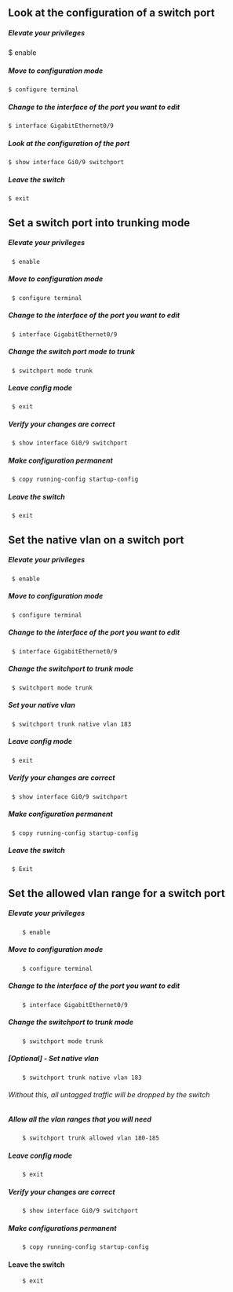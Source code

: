 ## Look at the configuration of a switch port

##### Elevate your privileges 
  $ enable

##### Move to configuration mode
  `$ configure terminal`
  
##### Change to the interface of the port you want to edit
  `$ interface GigabitEthernet0/9`
  
##### Look at the configuration of the port
  `$ show interface Gi0/9 switchport`
  
##### Leave the switch
  `$ exit`

## Set a switch port into trunking mode

##### Elevate your privileges
  ` $ enable`
  
##### Move to configuration mode
  ` $ configure terminal`
  
##### Change to the interface of the port you want to edit
  ` $ interface GigabitEthernet0/9`
  
##### Change the switch port mode to trunk
` $ switchport mode trunk`

##### Leave config mode
  ` $ exit`
  
##### Verify your changes are correct
  ` $ show interface Gi0/9 switchport`
  
##### Make configuration permanent
  ` $ copy running-config startup-config`
  
##### Leave the switch
  ` $ exit`

## Set the native vlan on a switch port

##### Elevate your privileges
  ` $ enable`
  
##### Move to configuration mode
  ` $ configure terminal`
  
##### Change to the interface of the port you want to edit
  ` $ interface GigabitEthernet0/9`
##### Change the switchport to trunk mode
  ` $ switchport mode trunk`
##### Set your native vlan
  ` $ switchport trunk native vlan 183`
##### Leave config mode
  ` $ exit`
##### Verify your changes are correct
  ` $ show interface Gi0/9 switchport`
##### Make configuration permanent
  ` $ copy running-config startup-config`
##### Leave the switch
  ` $ Exit`

## Set the allowed vlan range for a switch port

##### Elevate your privileges
        $ enable
        
##### Move to configuration mode
        $ configure terminal
        
##### Change to the interface of the port you want to edit
        $ interface GigabitEthernet0/9
        
##### Change the switchport to trunk mode
        $ switchport mode trunk
        
##### [Optional] - Set native vlan
        $ switchport trunk native vlan 183
        
###### Without this, all untagged traffic will be dropped by the switch

##### Allow all the vlan ranges that you will need
        $ switchport trunk allowed vlan 180-185
        
##### Leave config mode
        $ exit
        
##### Verify your changes are correct
        $ show interface Gi0/9 switchport
        
##### Make configurations permanent
        $ copy running-config startup-config
        
#### Leave the switch
        $ exit
